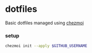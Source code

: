 # dotfiles

Basic dotfiles managed using [chezmoi](https://chezmoi.io/)

### setup

```bash
chezmoi init --apply $GITHUB_USERNAME
```
